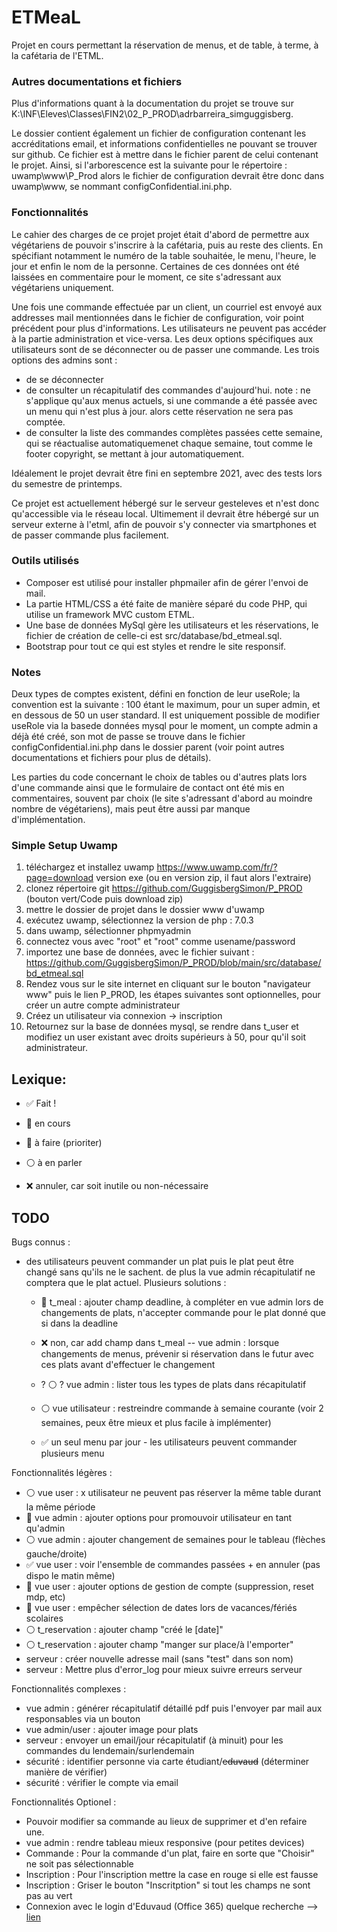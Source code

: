 # ETMeaL
Projet en cours permettant la réservation de menus, et de table, à terme, à la cafétaria de l'ETML.
### Autres documentations et fichiers
Plus d'informations quant à la documentation du projet se trouve sur K:\INF\Eleves\Classes\FIN2\02_P_PROD\adrbarreira_simguggisberg. 

Le dossier contient également un fichier de configuration contenant les accréditations email, et informations confidentielles ne pouvant se trouver sur github. Ce fichier est à mettre dans le fichier parent de celui contenant le projet. Ainsi, si l'arborescence est la suivante pour le répertoire : uwamp\www\P_Prod alors le fichier de configuration devrait être donc dans uwamp\www, se nommant configConfidential.ini.php.

### Fonctionnalités
Le cahier des charges de ce projet projet était d'abord de permettre aux végétariens de pouvoir s'inscrire à la cafétaria, puis au reste des clients. En spécifiant notamment le numéro de la table souhaitée, le menu, l'heure, le jour et enfin le nom de la personne. Certaines de ces données ont été laissées en commentaire pour le moment, ce site s'adressant aux végétariens uniquement.

Une fois une commande effectuée par un client, un courriel est envoyé aux addresses mail mentionnées dans le fichier de configuration, voir point précédent pour plus d'informations. Les utilisateurs ne peuvent pas accéder à la partie administration et vice-versa. Les deux options spécifiques aux utilisateurs sont de se déconnecter ou de passer une commande. Les trois options des admins sont :
- de se déconnecter
- de consulter un récapitulatif des commandes d'aujourd'hui. note : ne s'applique qu'aux menus actuels, si une commande a été passée avec un menu qui n'est plus à jour. alors cette réservation ne sera pas comptée.
- de consulter la liste des commandes complètes passées cette semaine, qui se réactualise automatiquemenet chaque semaine, tout comme le footer copyright, se mettant à jour automatiquement.

Idéalement le projet devrait être fini en septembre 2021, avec des tests lors du semestre de printemps.
 
 Ce projet est actuellement hébergé sur le serveur gesteleves et n'est donc qu'accessible via le réseau local. Ultimement il devrait être hébergé sur un serveur externe à l'etml, afin de pouvoir s'y connecter via smartphones et de passer commande plus facilement.

### Outils utilisés
- Composer est utilisé pour installer phpmailer afin de gérer l'envoi de mail.
- La partie HTML/CSS a été faite de manière séparé du code PHP, qui utilise un framework MVC custom ETML.
- Une base de données MySql gère les utilisateurs et les réservations, le fichier de création de celle-ci est src/database/bd_etmeal.sql.
- Bootstrap pour tout ce qui est styles et rendre le site responsif.

### Notes
Deux types de comptes existent, défini en fonction de leur useRole; la convention est la suivante : 100 étant le maximum, pour un super admin, et en dessous de 50 un user standard. Il est uniquement possible de modifier useRole via la basede données mysql pour le moment, un compte admin a déjà été créé, son mot de passe se trouve dans le fichier configConfidential.ini.php dans le dossier parent (voir point autres documentations et fichiers pour plus de détails).

Les parties du code concernant le choix de tables ou d'autres plats lors d'une commande ainsi que le formulaire de contact ont été mis en commentaires, souvent par choix (le site s'adressant d'abord au moindre nombre de végétariens), mais peut être aussi par manque d'implémentation.

### Simple Setup Uwamp
1. téléchargez et installez uwamp https://www.uwamp.com/fr/?page=download version exe (ou en version zip, il faut alors l'extraire)
2. clonez répertoire git https://github.com/GuggisbergSimon/P_PROD (bouton vert/Code puis download zip)
3. mettre le dossier de projet dans le dossier www d'uwamp
4. exécutez uwamp, sélectionnez la version de php : 7.0.3
5. dans uwamp, sélectionner phpmyadmin
6. connectez vous avec "root" et "root" comme usename/password
7. importez une base de données, avec le fichier suivant : https://github.com/GuggisbergSimon/P_PROD/blob/main/src/database/bd_etmeal.sql
8. Rendez vous sur le site internet en cliquant sur le bouton "navigateur www" puis le lien P_PROD, les étapes suivantes sont optionnelles, pour créer un autre compte administrateur
9. Créez un utilisateur via connexion -> inscription
10. Retournez sur la base de données mysql, se rendre dans t_user et modifiez un user existant avec droits supérieurs à 50, pour qu'il soit administrateur.

## Lexique:
- :white_check_mark: Fait !
- :large_blue_circle: en cours
- :large_orange_diamond: à faire (prioriter)
- :white_circle: à en parler

- :x: annuler, car soit inutile ou non-nécessaire

## TODO
Bugs connus :
- des utilisateurs peuvent commander un plat puis le plat peut être changé sans qu'ils ne le sachent. de plus la vue admin récapitulatif ne comptera que le plat actuel. Plusieurs solutions :
  - :large_blue_circle: t_meal : ajouter champ deadline, à compléter en vue admin lors de changements de plats, n'accepter commande pour le plat donné que si dans la deadline
  - :x: non, car add champ dans t_meal -- vue admin : lorsque changements de menus, prévenir si réservation dans le futur avec ces plats avant d'effectuer le changement
  - ? :white_circle: ? vue admin : lister tous les types de plats dans récapitulatif
                

  - :white_circle: vue utilisateur : restreindre commande à semaine courante (voir 2 semaines, peux être mieux et plus facile à implémenter)
  - :white_check_mark: un seul menu par jour - les utilisateurs peuvent commander plusieurs menu

Fonctionnalités légères :
- :white_circle: vue user : x utilisateur ne peuvent pas réserver la même table durant la même période
- :large_orange_diamond: vue admin : ajouter options pour promouvoir utilisateur en tant qu'admin
- :white_circle: vue admin : ajouter changement de semaines pour le tableau (flèches gauche/droite)
- :white_check_mark: vue user : voir l'ensemble de commandes passées + en annuler (pas dispo le matin même)
- :large_orange_diamond: vue user : ajouter options de gestion de compte (suppression, reset mdp, etc)
- :large_orange_diamond: vue user : empêcher sélection de dates lors de vacances/fériés scolaires
- :white_circle: t_reservation : ajouter champ "créé le [date]"
- :white_circle: t_reservation : ajouter champ "manger sur place/à l'emporter"
- serveur : créer nouvelle adresse mail (sans "test" dans son nom)
- serveur : Mettre plus d'error_log pour mieux suivre erreurs serveur

Fonctionnalités complexes :
- vue admin : générer récapitulatif détaillé pdf puis l'envoyer par mail aux responsables via un bouton
- vue admin/user : ajouter image pour plats
- serveur : envoyer un email/jour récapitulatif (à minuit) pour les commandes du lendemain/surlendemain
- sécurité : identifier personne via carte étudiant/~~eduvaud~~ (déterminer manière de vérifier)
- sécurité : vérifier le compte via email

Fonctionnalités Optionel :
- Pouvoir modifier sa commande au lieux de supprimer et d'en refaire une.
- vue admin : rendre tableau mieux responsive (pour petites devices)
- Commande : Pour la commande d'un plat, faire en sorte que "Choisir" ne soit pas sélectionnable
- Inscription : Pour l'inscription mettre la case en rouge si elle est fausse
- Inscription : Griser le bouton "Inscritption" si tout les champs ne sont pas au vert
- Connexion avec le login d'Eduvaud (Office 365) quelque recherche --> [lien](https://docs.microsoft.com/en-us/previous-versions/azure/dn646737(v=azure.100)?redirectedfrom=MSDN)



